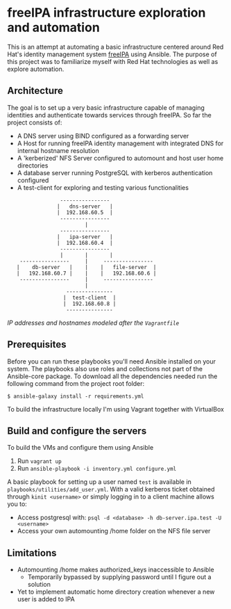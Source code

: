 # freeIPA infrastructure exploration and automation
This is an attempt at automating a basic infrastructure centered around Red Hat's identity management system [freeIPA](https://www.freeipa.org/) using Ansible. The purpose of this project was to familiarize myself with Red Hat technologies as well as explore automation.

## Architecture
The goal is to set up a very basic infrastructure capable of managing identities and authenticate towards services through freeIPA. So far the project consists of:

* A DNS server using BIND configured as a forwarding server
* A Host for running freeIPA identity management with integrated DNS for internal hostname resolution
* A 'kerberized' NFS Server configured to automount and host user home directories
* A database server running PostgreSQL with kerberos authentication configured
* A test-client for exploring and testing various functionalities

``` 
                 ----------------
                |   dns-server   |
                |  192.168.60.5  |
                 ----------------
                         |
                 ----------------
                |   ipa-server   |
                |  192.168.60.4  |
                 ----------------
                 |       |       |
    ----------------     |     ----------------
   |    db-server   |    |    |   file-server  |
   |   192.168.60.7 |    |    |   192.168.60.6 |
    ----------------     |     ----------------
                         |      
                   ---------------
                  |  test-client  |
                  |  192.168.60.8 |
                   ---------------

```
*IP addresses and hostnames modeled after the ```Vagrantfile```*

## Prerequisites

Before you can run these playbooks you'll need Ansible installed on your system. The playbooks also use roles and collections not part of the Ansible-core package. To download all the dependencies needed run the following command from the project root folder:

```
$ ansible-galaxy install -r requirements.yml
```

To build the infrastructure locally I'm using Vagrant together with VirtualBox

## Build and configure the servers
To build the VMs and configure them using Ansible
1. Run ```vagrant up``` 
2. Run ```ansible-playbook -i inventory.yml configure.yml```

A basic playbook for setting up a user named ```test``` is available in ```playbooks/utilities/add_user.yml```.
With a valid kerberos ticket obtained through ```kinit <username>``` or simply logging in to a client machine allows you to:
* Access postgresql with: ```psql -d <database> -h db-server.ipa.test -U <username>```
* Access your own automounting /home folder on the NFS file server

##  Limitations
* Automounting /home makes authorized_keys inaccessible to Ansible
  * Temporarily bypassed by supplying password until I figure out a solution
* Yet to implement automatic home directory creation whenever a new user is added to IPA